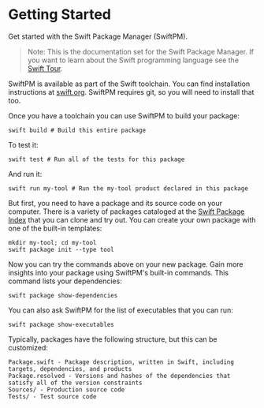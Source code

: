# Getting Started

Get started with the Swift Package Manager (SwiftPM).

> Note: This is the documentation set for the Swift Package Manager. If you want to learn about the Swift programming language see the [Swift Tour](https://docs.swift.org/swift-book/documentation/the-swift-programming-language/guidedtour/).

SwiftPM is available as part of the Swift toolchain. You can find installation instructions at [swift.org](https://www.swift.org/install/). SwiftPM requires git, so you will need to install that too.

Once you have a toolchain you can use SwiftPM to build your package:

```
swift build # Build this entire package
```

To test it:

```
swift test # Run all of the tests for this package
```

And run it:

```
swift run my-tool # Run the my-tool product declared in this package
```

But first, you need to have a package and its source code on your computer. There is a variety of packages cataloged at the [Swift Package Index](https://swiftpackageindex.com) that you can clone and try out. You can create your own package with one of the built-in templates:

```
mkdir my-tool; cd my-tool
swift package init --type tool
```

Now you can try the commands above on your new package. Gain more insights into your package using SwiftPM's built-in commands. This command lists your dependencies:

```
swift package show-dependencies
```

You can also ask SwiftPM for the list of executables that you can run:

```
swift package show-executables
```

Typically, packages have the following structure, but this can be customized:

```
Package.swift - Package description, written in Swift, including targets, dependencies, and products
Package.resolved - Versions and hashes of the dependencies that satisfy all of the version constraints
Sources/ - Production source code
Tests/ - Test source code
```
